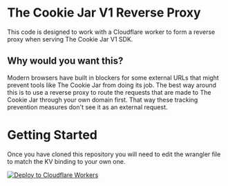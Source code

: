 # The Cookie Jar V1 Reverse Proxy
This code is designed to work with a Cloudflare worker to form a reverse proxy when serving The Cookie Jar V1 SDK.
## Why would you want this?
Modern browsers have built in blockers for some external URLs that might prevent tools like The Cookie Jar from doing its job.  The best way around this is to use a reverse proxy to route the requests that are made to The Cookie Jar through your own domain first.  That way these tracking prevention measures don't see it as an external request.

# Getting Started
Once you have cloned this repository you will need to edit the wrangler file to match the KV binding to your own one.

[![Deploy to Cloudflare Workers](https://deploy.workers.cloudflare.com/button)](https://deploy.workers.cloudflare.com/?url=https://github.com/The-Cookie-Jar-CMP/thecookiejar-cmp-reverse-proxy)
